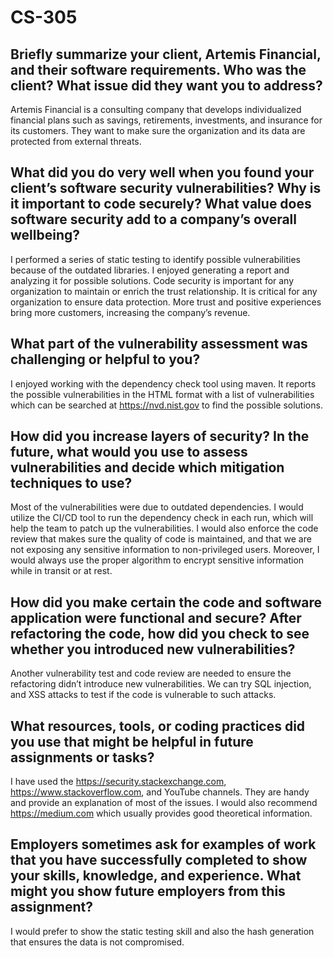 # CS-305

## Briefly summarize your client, Artemis Financial, and their software requirements. Who was the client? What issue did they want you to address?
Artemis Financial is a consulting company that develops individualized financial plans such as savings, retirements, investments, and insurance for its customers. They want to make sure the organization and its data are protected from external threats.

## What did you do very well when you found your client’s software security vulnerabilities? Why is it important to code securely? What value does software security add to a company’s overall wellbeing?
I performed a series of static testing to identify possible vulnerabilities because of the outdated libraries. I enjoyed generating a report and analyzing it for possible solutions. Code security is important for any organization to maintain or enrich the trust relationship. It is critical for any organization to ensure data protection. More trust and positive experiences bring more customers, increasing the company’s revenue. 

## What part of the vulnerability assessment was challenging or helpful to you?
I enjoyed working with the dependency check tool using maven. It reports the possible vulnerabilities in the HTML format with a list of vulnerabilities which can be searched at https://nvd.nist.gov to find the possible solutions.   

## How did you increase layers of security? In the future, what would you use to assess vulnerabilities and decide which mitigation techniques to use?
Most of the vulnerabilities were due to outdated dependencies. I would utilize the CI/CD tool to run the dependency check in each run, which will help the team to patch up the vulnerabilities. I would also enforce the code review that makes sure the quality of code is maintained, and that we are not exposing any sensitive information to non-privileged users. Moreover, I would always use the proper algorithm to encrypt sensitive information while in transit or at rest.  

## How did you make certain the code and software application were functional and secure? After refactoring the code, how did you check to see whether you introduced new vulnerabilities?
Another vulnerability test and code review are needed to ensure the refactoring didn’t introduce new vulnerabilities. We can try SQL injection, and XSS attacks to test if the code is vulnerable to such attacks. 

## What resources, tools, or coding practices did you use that might be helpful in future assignments or tasks?
I have used the https://security.stackexchange.com, https://www.stackoverflow.com, and YouTube channels. They are handy and provide an explanation of most of the issues. I would also recommend https://medium.com which usually provides good theoretical information. 

## Employers sometimes ask for examples of work that you have successfully completed to show your skills, knowledge, and experience. What might you show future employers from this assignment?
I would prefer to show the static testing skill and also the hash generation that ensures the data is not compromised. 
